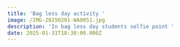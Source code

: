 ```yaml
---
title: 'Bag less day activity '
image: /IMG-20250201-WA0051.jpg
description: 'In bag less day students selfie point '
date: 2025-01-31T18:30:00.000Z
---
```


